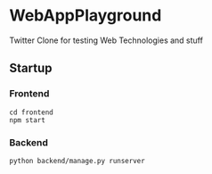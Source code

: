 # WebAppPlayground
Twitter Clone for testing Web Technologies and stuff

## Startup

### Frontend

```
cd frontend
npm start
```

### Backend

```
python backend/manage.py runserver
```
